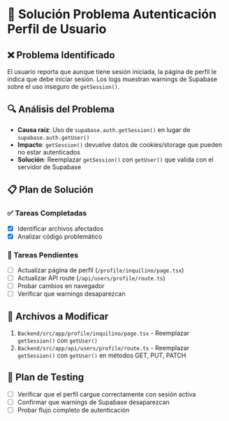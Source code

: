 # 🔧 Solución Problema Autenticación Perfil de Usuario

## ❌ Problema Identificado
El usuario reporta que aunque tiene sesión iniciada, la página de perfil le indica que debe iniciar sesión. Los logs muestran warnings de Supabase sobre el uso inseguro de `getSession()`.

## 🔍 Análisis del Problema
- **Causa raíz**: Uso de `supabase.auth.getSession()` en lugar de `supabase.auth.getUser()`
- **Impacto**: `getSession()` devuelve datos de cookies/storage que pueden no estar autenticados
- **Solución**: Reemplazar `getSession()` con `getUser()` que valida con el servidor de Supabase

## 📋 Plan de Solución

### ✅ Tareas Completadas
- [x] Identificar archivos afectados
- [x] Analizar código problemático

### 🔄 Tareas Pendientes
- [ ] Actualizar página de perfil (`/profile/inquilino/page.tsx`)
- [ ] Actualizar API route (`/api/users/profile/route.ts`)
- [ ] Probar cambios en navegador
- [ ] Verificar que warnings desaparezcan

## 📁 Archivos a Modificar
1. `Backend/src/app/profile/inquilino/page.tsx` - Reemplazar `getSession()` con `getUser()`
2. `Backend/src/app/api/users/profile/route.ts` - Reemplazar `getSession()` con `getUser()` en métodos GET, PUT, PATCH

## 🧪 Plan de Testing
- [ ] Verificar que el perfil cargue correctamente con sesión activa
- [ ] Confirmar que warnings de Supabase desaparezcan
- [ ] Probar flujo completo de autenticación
